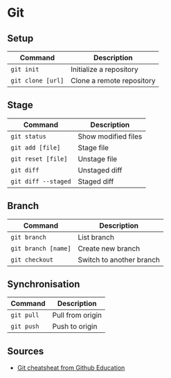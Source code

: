 # Git

## Setup

| Command           | Description               |
| ----------------- | ------------------------- |
| `git init`        | Initialize a repository   |
| `git clone [url]` | Clone a remote repository |

## Stage

| Command             | Description         |
| ------------------- | ------------------- |
| `git status`        | Show modified files |
| `git add [file]`    | Stage file          |
| `git reset [file]`  | Unstage file        |
| `git diff`          | Unstaged diff       |
| `git diff --staged` | Staged diff         |

## Branch

| Command             | Description              |
| ------------------- | ------------------------ |
| `git branch`        | List branch              |
| `git branch [name]` | Create new branch        |
| `git checkout`      | Switch to another branch |

## Synchronisation

| Command    | Description      |
| ---------- | ---------------- |
| `git pull` | Pull from origin |
| `git push` | Push to origin   |

## Sources

- [Git cheatsheat from Github Education](https://education.github.com/git-cheat-sheet-education.pdf)

